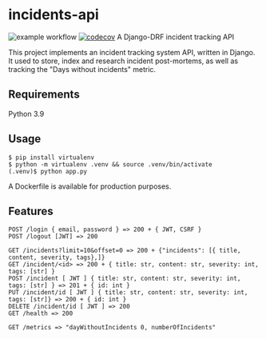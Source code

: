 # incidents-api
![example workflow](https://github.com/chazapp/incidents-api/actions/workflows/tests.yml/badge.svg)
[![codecov](https://codecov.io/gh/chazapp/incidents-api/branch/master/graph/badge.svg?token=4R1N08XREJ)](https://codecov.io/gh/chazapp/incidents-api)
A Django-DRF incident tracking API

This project implements an incident tracking system API, written
in Django. It used to store, index and research incident post-mortems,
as well as tracking the "Days without incidents" metric.

## Requirements
Python 3.9

## Usage

```
$ pip install virtualenv
$ python -m virtualenv .venv && source .venv/bin/activate
(.venv)$ python app.py
```

A Dockerfile is available for production purposes.

## Features

```
POST /login { email, password } => 200 + { JWT, CSRF }
POST /logout [JWT] => 200

GET /incidents?limit=10&offset=0 => 200 + {"incidents": [{ title, content, severity, tags},]}
GET /incident/<id> => 200 + { title: str, content: str, severity: int, tags: [str] }
POST /incident [ JWT ] { title: str, content: str, severity: int, tags: [str] } => 201 + { id: int }
PUT /incident/id [ JWT ] { title: str, content: str, severity: int, tags: [str]} => 200 + { id: int }
DELETE /incident/id [ JWT ] => 200
GET /health => 200
```

```
GET /metrics => "dayWithoutIncidents 0, numberOfIncidents"
```
